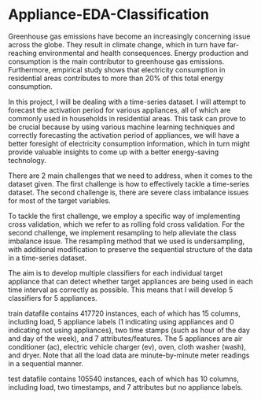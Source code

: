 # Appliance-EDA-Classification
Greenhouse gas emissions have become an increasingly concerning issue across the globe. They result in climate change, which in turn have far-reaching environmental and health consequences. Energy production and consumption is the main contributor to greenhouse gas emissions. Furthermore, empirical study shows that electricity consumption in residential areas contributes to more than 20% of this total energy consumption.

In this project, I will be dealing with a time-series dataset. I will attempt to forecast the activation period for various appliances, all of which are commonly used in households in residential areas. This task can prove to be crucial because by using various machine learning techniques and correctly forecasting the activation period of appliances, we will have a better foresight of electricity consumption information, which in turn might provide valuable insights to come up with a better energy-saving technology.

There are 2 main challenges that we need to address, when it comes to the dataset given. The first challenge is how to effectively tackle a time-series dataset. The second challenge is, there are severe class imbalance issues for most of the target variables.

To tackle the first challenge, we employ a specific way of implementing cross validation, which we refer to as rolling fold cross validation. For the second challenge, we implement resampling to help alleviate the class imbalance issue. The resampling method that we used is undersampling, with additional modification to preserve the sequential structure of the data in a time-series dataset.

The aim is to develop multiple classifiers for each individual target appliance that can detect whether target appliances are being used in each time interval as correctly as possible. This means that I will develop 5 classifiers for 5 appliances.

train datafile contains 417720 instances, each of which has 15 columns, including load, 5 appliance labels (1 indicating using appliances and 0 indicating not using appliances), two time stamps (such as hour of the day and day of the week), and 7 attributes/features. The 5 appliances are air conditioner (ac), electric vehicle charger (ev), oven, cloth washer (wash), and dryer. Note that all the load data are minute-by-minute meter readings in a sequential manner.

test datafile contains 105540 instances, each of which has 10 columns, including load, two timestamps, and 7 attributes but no appliance labels.
